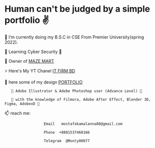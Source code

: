 # Human can't be judged by a simple portfolio ✌

 🍷 I’m currently doing my B.S.C in CSE From Premier University(spring 2022).
 
🍒 Learning Cyber Security 🍒

👕 Owner of [MAZE MART](https://www.facebook.com/mazemart360)

⚡ Here's My YT Chanel [IT FIRM BD](https://www.youtube.com/c/ITFirmBD1971)

🍔 here some of my design [PORTFOLIO](https://dribbble.com/Assadkamal007)
       
       🍔 Adobe Illustrator & Adobe Photoshop user (Advance Level) 🍔
       
       🍔 with the knowledge of Filmora, Adobe After Effect, Blender 3D, Figma, AdobexD 🍔

 📫 reach me:  
                     
                      Email   mostafakamalanna88@gmail.com
                    
                      Phone  +8801537468166
                      
                      Telegram  @Monty00077


